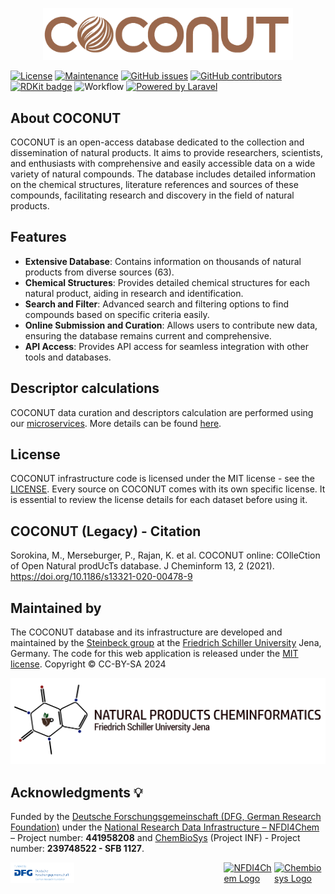 <p align="center"><a href="https://COCONUT.naturalproducts.net/" target="_blank"><img src="/public/img/logo.png" width="400" alt="COCONUT Logo"></a></p>


[![License](https://img.shields.io/badge/License-MIT%202.0-blue.svg)](https://opensource.org/licenses/MIT)
[![Maintenance](https://img.shields.io/badge/Maintained%3F-yes-blue.svg)](https://GitHub.com/Steinbeck-Lab/coconut/graphs/commit-activity)
[![GitHub issues](https://img.shields.io/github/issues/Steinbeck-Lab/coconut.svg)](https://GitHub.com/Steinbeck-Lab/coconut/issues/)
[![GitHub contributors](https://img.shields.io/github/contributors/Steinbeck-Lab/coconut.svg)](https://GitHub.com/Steinbeck-Lab/coconut/graphs/contributors/)
[![RDKit badge](https://img.shields.io/badge/Powered%20by-RDKit-3838ff.svg?logo=data:image/png;base64,iVBORw0KGgoAAAANSUhEUgAAABAAAAAQBAMAAADt3eJSAAAABGdBTUEAALGPC/xhBQAAACBjSFJNAAB6JgAAgIQAAPoAAACA6AAAdTAAAOpgAAA6mAAAF3CculE8AAAAFVBMVEXc3NwUFP8UPP9kZP+MjP+0tP////9ZXZotAAAAAXRSTlMAQObYZgAAAAFiS0dEBmFmuH0AAAAHdElNRQfmAwsPGi+MyC9RAAAAQElEQVQI12NgQABGQUEBMENISUkRLKBsbGwEEhIyBgJFsICLC0iIUdnExcUZwnANQWfApKCK4doRBsKtQFgKAQC5Ww1JEHSEkAAAACV0RVh0ZGF0ZTpjcmVhdGUAMjAyMi0wMy0xMVQxNToyNjo0NyswMDowMDzr2J4AAAAldEVYdGRhdGU6bW9kaWZ5ADIwMjItMDMtMTFUMTU6MjY6NDcrMDA6MDBNtmAiAAAAAElFTkSuQmCC)](https://www.rdkit.org/)
![Workflow](https://GitHub.com/Steinbeck-Lab/coconut/actions/workflows/dev-build.yml/badge.svg)
[![Powered by Laravel](https://img.shields.io/badge/Powered%20by-Laravel-red.svg?style=flat&logo=Laravel)](https://laravel.com)

<!---
![Workflow](https://GitHub.com/Steinbeck-Lab/coconut/actions/workflows/prod-build.yml/badge.svg)
[![DOI](https://zenodo.org/badge/DOI/10.??/zenodo.??.svg)](https://doi.org/10.??/zenodo.??)
-->

## About COCONUT

COCONUT is an open-access database dedicated to the collection and dissemination of natural products. It aims to provide researchers, scientists, and enthusiasts with comprehensive and easily accessible data on a wide variety of natural compounds. The database includes detailed information on the chemical structures, literature references and sources of these compounds, facilitating research and discovery in the field of natural products.

## Features

- **Extensive Database**: Contains information on thousands of natural products from diverse sources (63).
- **Chemical Structures**: Provides detailed chemical structures for each natural product, aiding in research and identification.
- **Search and Filter**: Advanced search and filtering options to find compounds based on specific criteria easily.
- **Online Submission and Curation**: Allows users to contribute new data, ensuring the database remains current and comprehensive.
- **API Access**: Provides API access for seamless integration with other tools and databases.


## Descriptor calculations
COCONUT data curation and descriptors calculation are performed using our [microservices](https://github.com/Steinbeck-Lab/cheminformatics-python-microservice). More details can be found [here](https://api.naturalproducts.net/docs). 

## License
COCONUT infrastructure code is licensed under the MIT license - see the [LICENSE](https://GitHub.com/Steinbeck-Lab/coconut/blob/documentation/LICENSE). Every source on COCONUT comes with its own specific license. It is essential to review the license details for each dataset before using it.

## COCONUT (Legacy) - Citation
Sorokina, M., Merseburger, P., Rajan, K. et al. COCONUT online: COlleCtion of Open Natural prodUcTs database. J Cheminform 13, 2 (2021). https://doi.org/10.1186/s13321-020-00478-9

## Maintained by
The COCONUT database and its infrastructure are developed and maintained by the [Steinbeck group](https://cheminf.uni-jena.de) at the [Friedrich Schiller University](https://www.uni-jena.de/en/) Jena, Germany.
The code for this web application is released under the [MIT license](https://opensource.org/licenses/MIT). Copyright © CC-BY-SA 2024
<p align="center"><a href="https://cheminf.uni-jena.de/" target="_blank"><img src="https://github.com/Kohulan/DECIMER-Image-to-SMILES/blob/master/assets/CheminfGit.png" width="800" alt="cheminf Logo"></a></p>

## Acknowledgments :bulb:

Funded by the [Deutsche Forschungsgemeinschaft (DFG, German Research Foundation)](https://www.dfg.de/) under the [National Research Data Infrastructure – NFDI4Chem](https://nfdi4chem.de/) – Project number: **441958208** and  [ChemBioSys](https://www.chembiosys.de/en/) (Project INF) - Project number: **239748522 - SFB 1127**.

<div style="display: flex; justify-content: space-between;">
  <a href="https://www.dfg.de/" target="_blank">
    <img src="https://github.com/Steinbeck-Lab/cheminformatics-microservice/blob/main/docs/public/dfg_logo_schriftzug_blau_foerderung_en.gif" width="30%" alt="DFG Logo">
  </a>
  <a href="https://nfdi4chem.de/" target="_blank">
    <img src="https://www.nfdi4chem.de/wp-content/themes/wptheme/assets/img/logo.svg" width="30%" alt="NFDI4Chem Logo">
  </a>
  <a href="https://www.chembiosys.de/en/welcome.html" target="_blank">
    <img src="https://github.com/Steinbeck-Lab/cheminformatics-microservice/assets/30716951/45c8e153-8322-4563-a51d-cbdbe4e08627" width="30%" alt="Chembiosys Logo">
